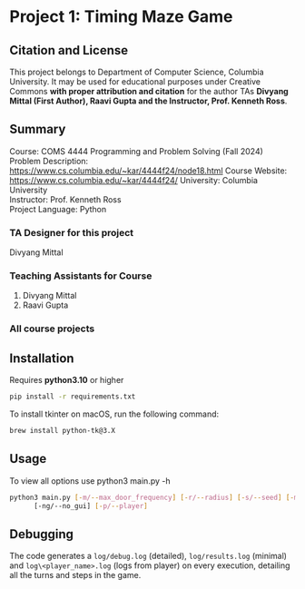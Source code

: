 # Project 1: Timing Maze Game

## Citation and License
This project belongs to Department of Computer Science, Columbia University. It may be used for educational purposes under Creative Commons **with proper attribution and citation** for the author TAs **Divyang Mittal (First Author), Raavi Gupta and the Instructor, Prof. Kenneth Ross**.

## Summary

Course: COMS 4444 Programming and Problem Solving (Fall 2024)  
Problem Description: https://www.cs.columbia.edu/~kar/4444f24/node18.html 
Course Website: https://www.cs.columbia.edu/~kar/4444f24/
University: Columbia University  
Instructor: Prof. Kenneth Ross  
Project Language: Python

### TA Designer for this project

Divyang Mittal

### Teaching Assistants for Course
1. Divyang Mittal
2. Raavi Gupta

### All course projects

## Installation

Requires **python3.10** or higher

```bash
pip install -r requirements.txt
```

To install tkinter on macOS, run the following command:
```bash
brew install python-tk@3.X
```

## Usage

To view all options use python3 main.py -h
```bash
python3 main.py [-m/--max_door_frequency] [-r/--radius] [-s/--seed] [-mz/--maze] [-sc/--scale] [-T/--turns] 
      [-ng/--no_gui] [-p/--player]
```

## Debugging

The code generates a `log/debug.log` (detailed), `log/results.log` (minimal) and `log\<player_name>.log` 
(logs from player) on every execution, detailing all the turns and steps in the game.
